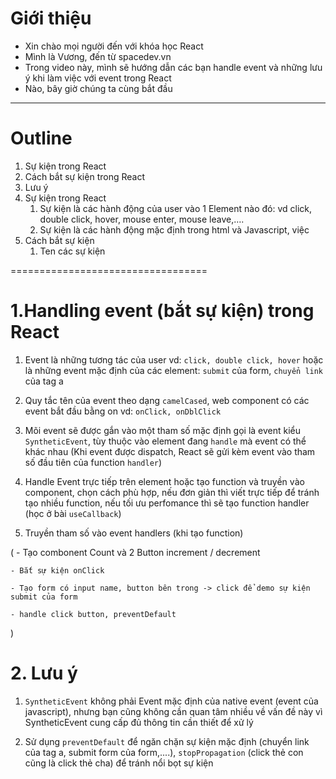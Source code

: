 # Giới thiệu
- Xin chào mọi người đến với khóa học React
- Mình là Vương, đến từ spacedev.vn
- Trong video này, mình sẽ hướng dẫn các bạn handle event và những lưu ý khi làm việc với event trong React
- Nào, bây giờ chúng ta cùng bắt đầu

----------------
# Outline

1. Sự kiện trong React
2. Cách bắt sự kiện trong React
3. Lưu ý
4. Sự kiện trong React
    1. Sự kiện là các hành động của user vào 1 Element nào đó: vd click, double click, hover, mouse enter, mouse leave,….
    2. Sự kiện là các hành động mặc định trong html và Javascript, việc
5. Cách bắt sự kiện
    1. Ten các sự kiện


==================================
# 1.Handling event (bắt sự kiện) trong React

1. Event là những tương tác của user vd: `click, double click, hover` hoặc là những event mặc định của các element: `submit` của form, `chuyển link` của tag a

2. Quy tắc tên của event theo dạng `camelCased`, web component có các event bắt đầu bằng on vd: `onClick, onDblClick`

3. Mõi event sẽ được gắn vào một tham số mặc định gọi là event kiểu `SyntheticEvent`, tùy thuộc vào element đang `handle` mà event có thể khác nhau (Khi event được dispatch, React sẽ gửi kèm event vào tham số đầu tiên của function `handler`)

4. Handle Event trực tiếp trên element hoặc tạo function và truyền vào component, chọn cách phù hợp, nếu đơn giản thì viết trực tiếp để tránh tạo nhiều function, nếu tối ưu perfomance thì sẽ tạo function handler (học ở bài `useCallback`)

5. Truyền tham số vào event handlers (khi tạo function)

(
    - Tạo combonent Count và 2 Button increment / decrement
    
    - Bắt sự kiện onClick

    - Tạo form có input name, button bên trong -> click để demo sự kiện submit của form

    - handle click button, preventDefault
)

# 2. Lưu ý
1. `SyntheticEvent` không phải Event mặc định của native event (event của javascript), nhưng bạn cũng không cần quan tâm nhiều về vấn đề này vì SyntheticEvent cung cấp đủ thông tin cần thiết để xử lý

2. Sử dụng `preventDefault` để ngăn chặn sự kiện mặc định (chuyển link của tag a, submit form của form,....), `stopPropagation` (click thẻ con cũng là click thẻ cha) để tránh nổi bọt sự kiện